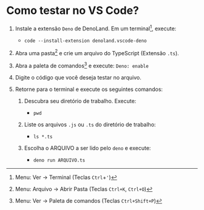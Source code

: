 # Como testar no VS Code?

1. Instale a extensão `Deno` de DenoLand. Em um terminal[^1], execute:

    - `code --install-extension denoland.vscode-deno`

2. Abra uma pasta[^2] e crie um arquivo do TypeScript (Extensão `.ts`).
3. Abra a paleta de comandos[^3] e execute: `Deno: enable`
4. Digite o código que você deseja testar no arquivo.
5. Retorne para o terminal e execute os seguintes comandos:

    1. Descubra seu diretório de trabalho. Execute:

        - `pwd`

    2. Liste os arquivos `.js` ou `.ts` do diretório de trabalho:

        - `ls *.ts`

    3. Escolha o ARQUIVO a ser lido pelo `deno` e execute:

        - `deno run ARQUIVO.ts`


[^1]: Menu: Ver -> Terminal (Teclas `Ctrl`+`'`)
[^2]: Menu: Arquivo -> Abrir Pasta (Teclas `Ctrl+K`, `Ctrl+O`)
[^3]: Menu: Ver -> Paleta de comandos (Teclas `Ctrl+Shift+P`)

